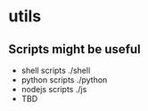 utils
=====

## Scripts might be useful

*   shell scripts
        ./shell
*   python scripts
        ./python
*   nodejs scripts
        ./js
*   TBD
